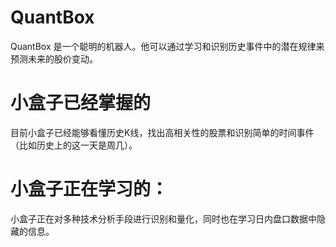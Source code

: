 # QuantBox
QuantBox 是一个聪明的机器人。他可以通过学习和识别历史事件中的潜在规律来预测未来的股价变动。
# 小盒子已经掌握的
目前小盒子已经能够看懂历史K线，找出高相关性的股票和识别简单的时间事件（比如历史上的这一天是周几）。
# 小盒子正在学习的：
小盒子正在对多种技术分析手段进行识别和量化，同时也在学习日内盘口数据中隐藏的信息。
